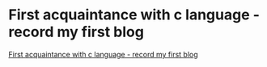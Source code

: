 # First acquaintance with c language - record my first blog
[First acquaintance with c language - record my first blog](https://aiwithcloud.com/2022/09/14/first_acquaintance_with_c_language___record_my_first_blog/)